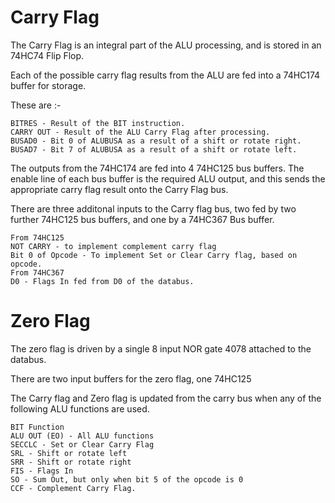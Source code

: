 # Carry Flag

The Carry Flag is an integral part of the ALU processing, and is stored in an 74HC74 Flip Flop.

Each of the possible carry flag results from the ALU are fed into a 74HC174 buffer for storage.

These are :-
```
BITRES - Result of the BIT instruction.
CARRY OUT - Result of the ALU Carry Flag after processing.
BUSAD0 - Bit 0 of ALUBUSA as a result of a shift or rotate right.
BUSAD7 - Bit 7 of ALUBUSA as a result of a shift or rotate left.
```
The outputs from the 74HC174 are fed into 4 74HC125 bus buffers. The enable line of each bus buffer is the required ALU output, and this sends the appropriate carry flag result onto the Carry Flag bus.

There are three additonal inputs to the Carry flag bus, two fed by two further 74HC125 bus buffers, and one by a 74HC367 Bus buffer.
```
From 74HC125
NOT CARRY - to implement complement carry flag
Bit 0 of Opcode - To implement Set or Clear Carry flag, based on opcode.
From 74HC367
D0 - Flags In fed from D0 of the databus.
```
# Zero Flag

The zero flag is driven by a single 8 input NOR gate 4078 attached to the databus.

There are two input buffers for the zero flag, one 74HC125


The Carry flag and Zero flag is updated from the carry bus when any of the following ALU functions are used.
```
BIT Function
ALU OUT (EO) - All ALU functions
SECCLC - Set or Clear Carry Flag
SRL - Shift or rotate left
SRR - Shift or rotate right
FIS - Flags In
SO - Sum Out, but only when bit 5 of the opcode is 0
CCF - Complement Carry Flag.
```
